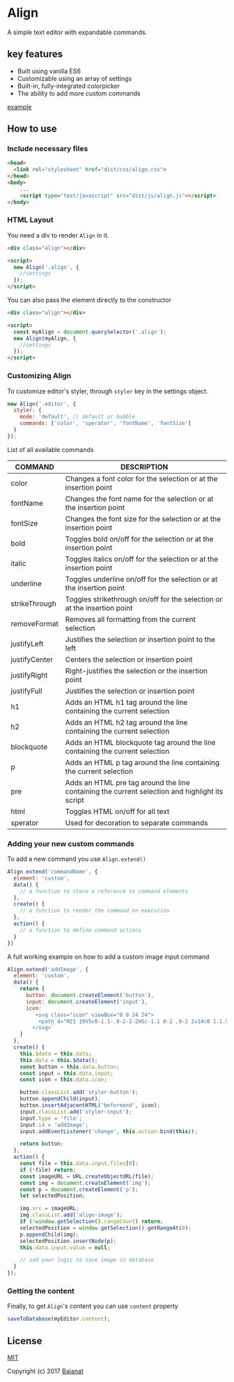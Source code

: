 # Align

A simple text editor with expandable commands.

## key features

* Built using vanilla ES6
* Customizable using an array of settings
* Built-in, fully-integrated colorpicker
* The ability to add more custom commands

[example](https://baianat.github.io/editor/)

## How to use

### Include necessary files

``` html
<head>
  <link rel="stylesheet" href="dist/css/align.css">
</head>
<body>
    ...
    <script type="text/javascript" src="dist/js/align.js"></script>
</body>
```

### HTML Layout

You need a div to render `Align` in it.

``` html
<div class="align"></div>

<script>
  new Align('.align', {
    //settings
  });
</script>
```

You can also pass the element directly to the constructor

``` html
<div class="align"></div>

<script>
  const myAlign = document.querySelector('.align');
  new Align(myAlign, {
    //settings
  });
</script>
```

### Customizing Align

To customize editor's styler, through `styler` key in the settings object.

```js
new Align('.editor', {
  styler: {
    mode: 'default', // default or bubble
    commands: ['color', 'sperator', 'fontName', 'fontSize']
  }
});
```

List of all available commands

| COMMAND     | DESCRIPTION |
|-------------|-------------|
|color        | Changes a font color for the selection or at the insertion point |
|fontName     | Changes the font name for the selection or at the insertion point |
|fontSize     | Changes the font size for the selection or at the insertion point |
|bold         | Toggles bold on/off for the selection or at the insertion point |
|italic       | Toggles italics on/off for the selection or at the insertion point |
|underline    | Toggles underline on/off for the selection or at the insertion point |
|strikeThrough| Toggles strikethrough on/off for the selection or at the insertion point |
|removeFormat | Removes all formatting from the current selection |
|justifyLeft  | Justifies the selection or insertion point to the left |
|justifyCenter| Centers the selection or insertion point |
|justifyRight | Right-justifies the selection or the insertion point |
|justifyFull  | Justifies the selection or insertion point |
|h1           | Adds an HTML h1 tag around the line containing the current selection |
|h2           | Adds an HTML h2 tag around the line containing the current selection |
|blockquote   | Adds an HTML blockquote tag around the line containing the current selection |
|p            | Adds an HTML p tag around the line containing the current selection |
|pre          | Adds an HTML pre tag around the line containing the current selection and highlight its script |
|html         | Toggles HTML on/off for all text |
|sperator     | Used for decoration to separate commands |

### Adding your new custom commands

To add a new command you use `Align.extend()`

```javaScript
Align.extend('commandName', {
  element: 'custom',
  data() {
    // a function to store a reference to command elements
  },
  create() {
    // a function to render the command on execution
  },
  action() {
    // a function to define command actions
  }
})
```

A full working example on how to add a custom image input command

```javaScript
Align.extend('addImage', {
  element: 'custom',
  data() {
    return {
      button: document.createElement('button'),
      input: document.createElement('input'),
      icon:
        `<svg class="icon" viewBox="0 0 24 24">
          <path d="M21 19V5c0-1.1-.9-2-2-2H5c-1.1 0-2 .9-2 2v14c0 1.1.9 2 2 2h14c1.1 0 2-.9 2-2zM8.5 13.5l2.5 3.01L14.5 12l4.5 6H5l3.5-4.5z"></path>
        </svg>`
    }
  },
  create() {
    this.$data = this.data;
    this.data = this.$data();
    const button = this.data.button;
    const input = this.data.input;
    const icon = this.data.icon;

    button.classList.add('styler-button');
    button.appendChild(input);
    button.insertAdjacentHTML('beforeend', icon);
    input.classList.add('styler-input');
    input.type = 'file';
    input.id = 'addImage';
    input.addEventListener('change', this.action.bind(this));

    return button;
  },
  action() {
    const file = this.data.input.files[0];
    if (!file) return;
    const imageURL = URL.createObjectURL(file);
    const img = document.createElement('img');
    const p = document.createElement('p');
    let selectedPosition;

    img.src = imageURL;
    img.classList.add('align-image');
    if (!window.getSelection().rangeCount) return;
    selectedPosition = window.getSelection().getRangeAt(0);
    p.appendChild(img);
    selectedPosition.insertNode(p);
    this.data.input.value = null;

    // add your logic to save image in database
  }
});
```

### Getting the content

Finally, to get `Align`'s content you can use `content` property

```js
saveToDatabase(myEditor.content);
```

## License

[MIT](http://opensource.org/licenses/MIT)

Copyright (c) 2017 [Baianat](http://baianat.com)

